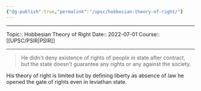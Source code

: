 ```yaml
---
{"dg-publish":true,"permalink":"/upsc/hobbesian-theory-of-right/"}
---
```


----
Topic:: Hobbesian Theory of Right
Date:: 2022-07-01
Course:: [[UPSC/PSIR\|PSIR]] 

----



> He didn't deny existence of rights of people in state after contract, but the state doesn't guarantee any rights or any against the society. 

His theory of right is limited but by defining liberty as absence of law he opened the gate of rights even in leviathan state.
